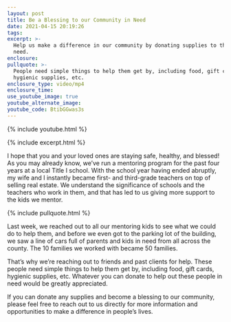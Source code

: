 ```yaml
---
layout: post
title: Be a Blessing to our Community in Need
date: 2021-04-15 20:19:26
tags:
excerpt: >-
  Help us make a difference in our community by donating supplies to those in
  need.
enclosure:
pullquote: >-
  People need simple things to help them get by, including food, gift cards,
  hygienic supplies, etc.
enclosure_type: video/mp4
enclosure_time:
use_youtube_image: true
youtube_alternate_image:
youtube_code: BtibGGwas3s
---
```

{% include youtube.html %}

{% include excerpt.html %}

I hope that you and your loved ones are staying safe, healthy, and blessed\! As you may already know, we’ve run a mentoring program for the past four years at a local Title I school. With the school year having ended abruptly, my wife and I instantly became first- and third-grade teachers on top of selling real estate. We understand the significance of schools and the teachers who work in them, and that has led to us giving more support to the kids we mentor.

{% include pullquote.html %}

Last week, we reached out to all our mentoring kids to see what we could do to help them, and before we even got to the parking lot of the building, we saw a line of cars full of parents and kids in need from all across the county. The 10 families we worked with became 50 families.

That’s why we’re reaching out to friends and past clients for help. These people need simple things to help them get by, including food, gift cards, hygienic supplies, etc. Whatever you can donate to help out these people in need would be greatly appreciated.

If you can donate any supplies and become a blessing to our community, please feel free to reach out to us directly for more information and opportunities to make a difference in people’s lives.
